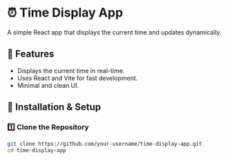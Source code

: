 # ⏰ Time Display App

A simple React app that displays the current time and updates dynamically.

## 📌 Features
- Displays the current time in real-time.
- Uses React and Vite for fast development.
- Minimal and clean UI.

## 🚀 Installation & Setup

### 1️⃣ Clone the Repository
```sh
git clone https://github.com/your-username/time-display-app.git
cd time-display-app

